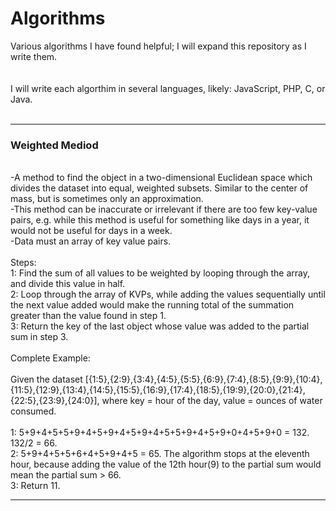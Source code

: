 # Algorithms
Various algorithms I have found helpful; I will expand this repository as I write them.  
<br /><br />
I will write each algorthim in several languages, likely: JavaScript, PHP, C, or Java. 
<br /><br />
<hr>
<h3><b>Weighted Mediod</b></h3>
<br />
-A method to find the object in a two-dimensional Euclidean space which divides the dataset into equal, weighted subsets. Similar to the center of mass, but is sometimes only an approximation. 
<br />
-This method can be inaccurate or irrelevant if there are too few key-value pairs, e.g. while this method is useful for something like days in a year, it would not be useful for days in a week. 
<br />
-Data must an array of key value pairs.
<br /><br />
Steps:
<br />
1: Find the sum of all values to be weighted by looping through the array, and divide this value in half.
<br />
2: Loop through the array of KVPs, while adding the values sequentially until the next value added would make the running total of the summation greater than the value found in step 1. 
<br />
3: Return the key of the last object whose value was added to the partial sum in step 3. 
<br /><br />
Complete Example:
<br /><br />
Given the dataset [{1:5},{2:9},{3:4},{4:5},{5:5},{6:9},{7:4},{8:5},{9:9},{10:4},{11:5},{12:9},{13:4},{14:5},{15:5},{16:9},{17:4},{18:5},{19:9},{20:0},{21:4},{22:5},{23:9},{24:0}], where key = hour of the day, value = ounces of water consumed.
<br /><br />
1: 5+9+4+5+5+9+4+5+9+4+5+9+4+5+5+9+4+5+9+0+4+5+9+0 = 132. 132/2 = 66. 
<br />
2: 5+9+4+5+5+6+4+5+9+4+5 = 65. The algorithm stops at the eleventh hour, because adding the value of the 12th hour(9) to the partial sum would mean the partial sum > 66.
<br />
3: Return 11. 
<br />
<hr>
